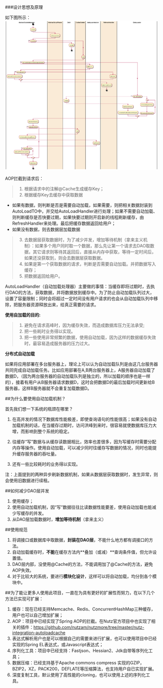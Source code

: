###设计思想及原理

如下图所示：
![Alt 缓存框架](FlowChart.png "缓存框架")


AOP拦截到请求后：
>1. 根据请求中的注解@Cache生成缓存Key；
>2. 根据缓存Key去缓存中获取数据
  * 如果有数据，则判断是否是需要自动加载，如果需要，则把相关数据封装到AutoLoadTO中，并交给AutoLoadHandler进行处理；如果不需要自动加载、则判断缓存是否快要过期，如果快要过期则开启新的线程刷新缓存，由RefreshHandler来处理。最后把缓存数据返回给用户；
  * 如果没有数据，则去数据层加载数据
>3. 去数据层获取数据时，为了减少并发，增加等待机制（拿来主义机制）：如果多个用户同时取一个数据，那么先让第一个请求去DAO取数据，其它请求则等待其返回后，直接从内存中获取，等待一定时间后，如果还没获取到，则会去数据层获取数据。
>4. 如果是第一个获取数据的请求，判断是否需要自动加载。并把数据写入缓存；
>5. 把数据返回给用户。

AutoLoadHandler（自动加载处理器）主要做的事情：当缓存即将过期时，去执行DAO的方法，获取数据，并将数据放到缓存中。为了防止自动加载队列过大，设置了容量限制；同时会将超过一定时间没有用户请求的也会从自动加载队列中移除，把服务器资源释放出来，给真正需要的请求。

**使用自加载的目的:**
>1. 避免在请求高峰时，因为缓存失效，而造成数据库压力无法承受;
>2. 把一些耗时业务得以实现。
>3. 把一些使用非常频繁的数据，使用自动加载，因为这样的数据缓存失效时，最容易造成服务器的压力过大。

**分布式自动加载**

如果将应用部署在多台服务器上，理论上可以认为自动加载队列是由这几台服务器共同完成自动加载任务。比如应用部署在A,B两台服务器上，A服务器自动加载了数据D，（因为两台服务器的自动加载队列是独立的，所以加载的顺序也是一样的），接着有用户从B服务器请求数据D，这时会把数据D的最后加载时间更新给B服务器，这样B服务器就不会重复加载数据D。

##为什么要使用自动加载机制？

首先我们想一下系统的瓶颈在哪里？

1. 在高并发的情况下数据库性能极差，即使查询语句的性能很高；如果没有自动加载机制的话，在当缓存过期时，访问洪峰到来时，很容易就使数据库压力大增，而影响到整个系统的稳定。

2. 往缓存“写”数据与从缓存读数据相比，效率也差很多，因为写缓存时需要分配内存等操作。使用自动加载，可以减少同时往缓存写数据的情况，同时也能提升缓存服务器的吞吐量。
3. 还有一些比较耗时的业务得以实现。

注：上面提到的两种异步刷新数据机制，如果从数据层获取数据时，发生异常，则会使用旧数据进行续租。

##如何减少DAO层并发

1. 使用缓存；
2. 使用自动加载机制，因“写”数据往往比读数据性能要差，使用自动加载也能减少写缓存的并发。
3. 从DAO层加载数据时，**增加等待机制**（拿来主义）


##使用规范

1. 将调接口或数据库中取数据，**封装在DAO层**，不能什么地方都有调接口的方法。
2. 自动加载缓存时，**不能**在缓存方法内**叠加（或减）**查询条件值，但允许设置值。
3. DAO层内部，没使用@Cache的方法，不能调用加了@Cache的方法，避免AOP失效。
4. 对于比较大的系统，要进行**模块化设计**，这样可以将自动加载，均分到各个模块中。


##为了能让更多人使用此项目，一直在为具有更好的扩展性而努力，在以下几个方法已实现可扩展：

1. 缓存：现在已经支持Memcache、Redis、ConcurrentHashMap三种缓存，用户也可以自己增加扩展；
2. AOP：项目中已经实现了Spring AOP的拦截。在Nutz官方项目中也实现了相关的插件：https://github.com/nutzam/nutzmore/tree/master/nutz-integration-autoloadcache
3. 表达式解析用户也是可以根据自己的需要来进行扩展，也可以使用项目中已经实现的Spring EL表达式，或Javascript表达式；
4. 序列化工具：项目中已经支持：Fastjson、Hessian2、Jdk自带等序列化工具；
5. 数据压缩：已经支持基于Apache commons compress 实现的GZIP，BZIP2，XZ，PACK200，DEFLATE等压缩算法，也支持用户自已实现扩展。
6. 深度复制工具，默认使用了高性能的cloning，也可以使用上述的序列化工具。
